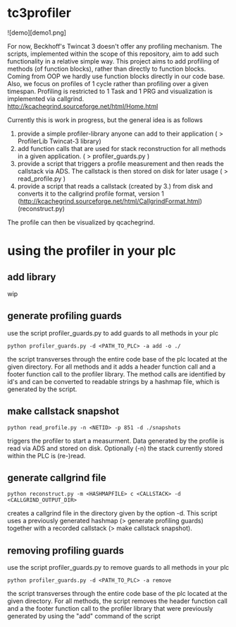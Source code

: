 # tc3profiler

![demo][demo1.png]

For now, Beckhoff's Twincat 3 doesn't offer any profiling mechanism. The scripts, implemented within the scope of this repository, aim to add such functionality in a relative simple way.
This project aims to add profiling of methods (of function blocks), rather than directly to function blocks. Coming from OOP we hardly use function blocks directly in our code base. 
Also, we focus on profiles of 1 cycle rather than profiling over a given timespan. Profiling is restricted to 1 Task and 1 PRG and visualization is implemented via callgrind. http://kcachegrind.sourceforge.net/html/Home.html

Currently this is work in progress, but the general idea is as follows

1. provide a simple profiler-library anyone can add to their application ( > ProfilerLib Twincat-3 library)
2. add function calls that are used for stack reconstruction for all methods in a given application. ( > profiler_guards.py )
3. provide a script that triggers a profile measurement and then reads the callstack via ADS. The callstack is then stored on disk for later usage ( > read_profile.py )
4. provide a script that reads a callstack (created by 3.) from disk and converts it to the callgrind profile format, version 1 (http://kcachegrind.sourceforge.net/html/CallgrindFormat.html) (reconstruct.py)

The profile can then be visualized by qcachegrind.

# using the profiler in your plc

## add library
wip

## generate profiling guards
use the script profiler_guards.py to add guards to all methods in your plc

```
python profiler_guards.py -d <PATH_TO_PLC> -a add -o ./
```
the script transverses through the entire code base of the plc located at the given directory. For all methods and it adds a header function call and a footer function call to the profiler library. The method calls are identified by id's and can be converted to readable strings by a hashmap file, which is generated by the script.

## make callstack snapshot
```
python read_profile.py -n <NETID> -p 851 -d ./snapshots
```
triggers the profiler to start a measurment. Data generated by the profile is read via ADS and stored on disk. Optionally (-n) the stack currently stored within the PLC is (re-)read.

## generate callgrind file
```
python reconstruct.py -m <HASHMAPFILE> c <CALLSTACK> -d <CALLGRIND_OUTPUT_DIR>
```
creates a callgrind file in the directory given by the option -d. This script uses a previously generated hashmap (> generate profiling guards) together with a recorded callstack (> make callstack snapshot).

## removing profiling guards
use the script profiler_guards.py to remove guards to all methods in your plc

```
python profiler_guards.py -d <PATH_TO_PLC> -a remove
```
the script transverses through the entire code base of the plc located at the given directory. For all methods, the script removes the header function call and a the footer function call to the profiler library that were previously generated by using the "add" command of the script
